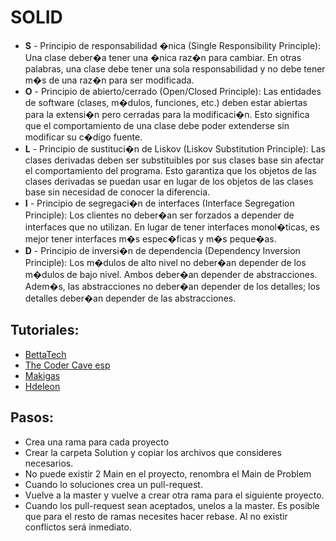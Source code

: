 # SOLID
* **S** - Principio de responsabilidad �nica (Single Responsibility Principle): Una clase deber�a tener una �nica raz�n para cambiar. En otras palabras, una clase debe tener una sola responsabilidad y no debe tener m�s de una raz�n para ser modificada.
* **O** - Principio de abierto/cerrado (Open/Closed Principle): Las entidades de software (clases, m�dulos, funciones, etc.) deben estar abiertas para la extensi�n pero cerradas para la modificaci�n. Esto significa que el comportamiento de una clase debe poder extenderse sin modificar su c�digo fuente.
* **L** - Principio de sustituci�n de Liskov (Liskov Substitution Principle): Las clases derivadas deben ser substituibles por sus clases base sin afectar el comportamiento del programa. Esto garantiza que los objetos de las clases derivadas se puedan usar en lugar de los objetos de las clases base sin necesidad de conocer la diferencia.
* **I** - Principio de segregaci�n de interfaces (Interface Segregation Principle): Los clientes no deber�an ser forzados a depender de interfaces que no utilizan. En lugar de tener interfaces monol�ticas, es mejor tener interfaces m�s espec�ficas y m�s peque�as.
* **D** - Principio de inversi�n de dependencia (Dependency Inversion Principle): Los m�dulos de alto nivel no deber�an depender de los m�dulos de bajo nivel. Ambos deber�an depender de abstracciones. Adem�s, las abstracciones no deber�an depender de los detalles; los detalles deber�an depender de las abstracciones.


## Tutoriales:
* [BettaTech](https://www.youtube.com/watch?v=2X50sKeBAcQ)
* [The Coder Cave esp](https://www.youtube.com/watch?v=lUPvI-Kv9UI)
* [Makigas](https://www.youtube.com/watch?v=JQX7wrCzxFA)
* [Hdeleon](https://www.youtube.com/watch?v=pGYHeYig19Q&list=PLWYKfSbdsjJjk_kK-fYcjoYF_TS8_kysZ)


## Pasos:
* Crea una rama para cada proyecto
* Crear la carpeta Solution y copiar los archivos que consideres necesarios.
* No puede existir 2 Main en el proyecto, renombra el Main de Problem
* Cuando lo soluciones crea un pull-request.
* Vuelve a la master y vuelve a crear otra rama para el siguiente proyecto.
* Cuando los pull-request sean aceptados, unelos a la master. Es posible que para el resto de ramas necesites hacer rebase. Al no existir conflictos será inmediato.